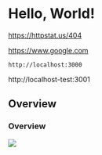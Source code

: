 # Hello, World!


https://httpstat.us/404

https://www.google.com

```
http://localhost:3000
```

http://localhost-test:3001

## Overview

### Overview

![](url)
